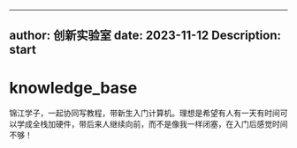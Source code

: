 <!--
 * @Author: 创新实验
 * @Date: 2023-11-13 23:30:06
 * @LastEditTime: 2023-11-14 00:01:01
 * @Description: 
-->
---

author: 创新实验室
date: 2023-11-12
Description: start
---





# knowledge_base

锦江学子，一起协同写教程，带新生入门计算机。理想是希望有人有一天有时间可以学成全栈加硬件，带后来人继续向前，而不是像我一样闭塞，在入门后感觉时间不够！
